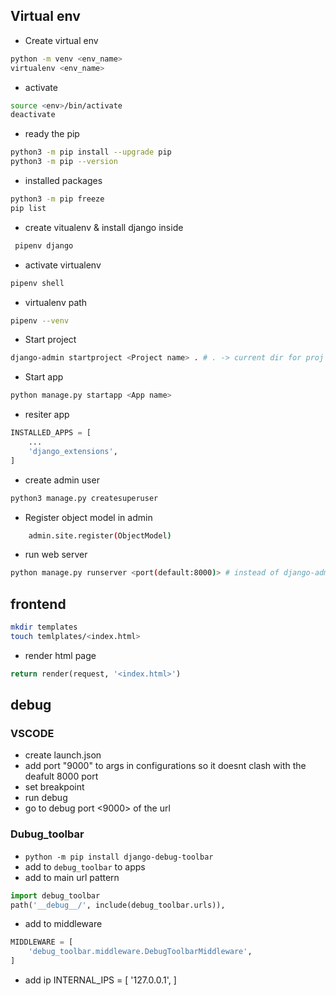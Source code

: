 ## Virtual env
- Create virtual env
```bash
python -m venv <env_name> 
virtualenv <env_name>
```
- activate
```bash
source <env>/bin/activate
deactivate 
```

- ready the pip
```bash
python3 -m pip install --upgrade pip
python3 -m pip --version 
```

- installed packages
```bash
python3 -m pip freeze
pip list 
```
- create vitualenv & install django inside 
```bash
 pipenv django
```
- activate virtualenv
 ```bash
 pipenv shell
```
- virtualenv path
```bash
pipenv --venv
```

- Start project
```bash 
django-admin startproject <Project name> . # . -> current dir for proj dir
``` 

- Start app
```bash
python manage.py startapp <App name>
```
- resiter app
```python
INSTALLED_APPS = [
    ...
    'django_extensions',
]
```

- create admin user
```bash
python3 manage.py createsuperuser
```

- Register object model in admin
```bash
    admin.site.register(ObjectModel)
```

- run web server
```bash
python manage.py runserver <port(default:8000)> # instead of django-admin which doesnt take the settings of proj into account 
```

## frontend
```bash
mkdir templates
touch temlplates/<index.html>
```
- render html page
```python
return render(request, '<index.html>')
```

## debug
### VSCODE
- create launch.json
- add port "9000" to args in configurations so it doesnt clash with the deafult 8000 port
- set breakpoint
- run debug
- go to debug port <9000> of the url

### Dubug_toolbar
- ` python -m pip install django-debug-toolbar `
- add to `debug_toolbar` to apps
- add to main url pattern
```python
import debug_toolbar
path('__debug__/', include(debug_toolbar.urls)),
```
- add to middleware
```python
MIDDLEWARE = [
    'debug_toolbar.middleware.DebugToolbarMiddleware',
]
```
- add ip
INTERNAL_IPS = [
    '127.0.0.1',
]